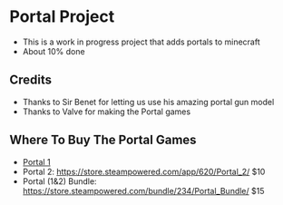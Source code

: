 # Portal Project
- This is a work in progress project that adds portals to minecraft
- About 10% done

Credits
------------
- Thanks to Sir Benet for letting us use his amazing portal gun model
- Thanks to Valve for making the Portal games

Where To Buy The Portal Games
-----------
 - [Portal 1](https://store.steampowered.com/app/400/Portal/)
 - Portal 2: https://store.steampowered.com/app/620/Portal_2/ $10
 - Portal (1&2) Bundle: https://store.steampowered.com/bundle/234/Portal_Bundle/ $15
